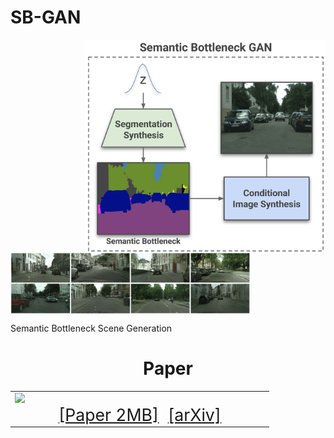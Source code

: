 # SB-GAN
<img src='imgs/teaser_SBGAN.jpg' align="right" width=384>
<img src='imgs/SB-GAN-samples.jpg' align="center" width=384>

Semantic Bottleneck Scene Generation

<table align=center width=850px>
  <center><h1>Paper</h1></center>
  <tr>
  <td width=400px align=left width=384>
  <!-- <p style="margin-top:4px;"></p> -->
  <a href="https://people.eecs.berkeley.edu/~sazadi/SemanticGAN/thumbnail.jpg"><img style="height:200px" src="https://people.eecs.berkeley.edu/~sazadi/SemanticGAN/thumbnail.jpg"/></a>
  <center>
  <span style="font-size:20pt"><a href="https://people.eecs.berkeley.edu/~sazadi/SemanticGAN/main.pdf">[Paper 2MB]</a>&nbsp;
  <span style="font-size:20pt"><a href="https://arxiv.org/abs/">[arXiv]</a>
  </center>
  </td>
  </tr>
  </table>

